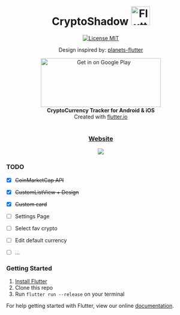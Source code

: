 <h1 align="center">CryptoShadow <img src="https://hugoextrat.com/images/ic_launcher.png" alt="Flutter" width="50" height="50" /></h1>

<div align="center">
  <a href="https://opensource.org/licenses/MIT">
    <img src="https://img.shields.io/badge/license-MIT-blue.svg" alt="License MIT" />
  </a>
</div>

<div align="center">
  <p>Design inspired by: <a href="https://github.com/sergiandreplace/planets-flutter">planets-flutter</a></p>
</div>

<div align="center">
  <a href='https://play.google.com/store/apps/details?id=com.huextrat.cryptoshadow'><img width="320" height="130" alt='Get in on Google Play' src='https://play.google.com/intl/en_us/badges/images/generic/en_badge_web_generic.png'/></a>
</div>
<div align="center">
  <strong>CryptoCurrency Tracker for Android & iOS</strong>
</div>
<div align="center">
  Created with <a href="https://flutter.io/">flutter.io</a>
</div>

<br />

<div align="center">
  <h3>
    <a href="https://hugoextrat.com">
      Website
    </a>
  </h3>
</div>

<div align="center">
  <img src="https://hugoextrat.com/images/cryptoshadow_github.png" />
</div>

### TODO

- [x] ~~CoinMarketCap API~~
- [x] ~~CustomListView + Design~~
- [x] ~~Custom card~~
- [ ] Settings Page
- [ ] Select fav crypto
- [ ] Edit default currency
- [ ] ...




### Getting Started

1. [Install Flutter](https://flutter.io/setup/)
2. Clone this repo
3. Run `flutter run --release` on your terminal


For help getting started with Flutter, view our online
[documentation](http://flutter.io/).

